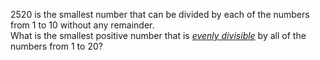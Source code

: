 $2520$ is the smallest number that can be divided by each of the numbers from $1$ to $10$ without any remainder.<br>
What is the smallest positive number that is <u><i>evenly divisible</u></i> by all of the numbers from $1$ to $20$?<br>
